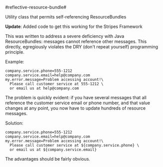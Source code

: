 #reflective-resource-bundle#

Utility class that permits self-referencing ResourceBundles

**Update**: Added code to get this working for the Stripes Framework

This was written to address a severe deficiency with Java ResourceBundles: messages cannot reference other messages. This directly, egregiously violates the DRY (don't repeat yourself) programming principle.

Example:

```
company.service.phone=555-1212
company.service.email=help@company.com
my.error.message=Problem accessing account!\
  Please call customer service at 555-1212 \
  or email us at help@company.com
```

The problem is quickly evident: if you have several messages that all reference the customer service email or phone number, and that value changes at any point, you now have to update hundreds of resource messages.

Solution:

```
company.service.phone=555-1212
company.service.email=help@company.com
my.error.message=Problem accessing account!\
  Please call customer service at ${company.service.phone} \
  or email us at ${company.service.email}
```

The advantages should be fairly obvious. 
